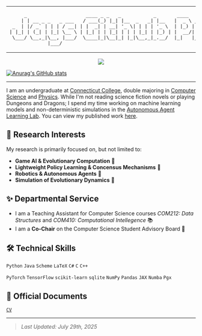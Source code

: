 <table align="center">
  <tr>
    <td>
<pre>
     _                    ____ _ _   _           _       ____             __ _ _      
    | | __ _ _   _ ___   / ___(_) |_| |__  _   _| |__   |  _ \ _ __ ___  / _(_) | ___ 
 _  | |/ _` | | | / __| | |  _| | __| '_ \| | | | '_ \  | |_) | '__/ _ \| |_| | |/ _ \
| |_| | (_| | |_| \__ \ | |_| | | |_| | | | |_| | |_) | |  __/| | | (_) |  _| | |  __/
 \___/ \__,_|\__, |___/  \____|_|\__|_| |_|\__,_|_.__/  |_|   |_|  \___/|_| |_|_|\___|
             |___/                                                                    
</pre>
    </td>
  </tr>
</table>

<p align="center">
  <a href="https://skillicons.dev">
    <img src="https://skillicons.dev/icons?i=py,java,latex,pytorch,tensorflow,sklearn,neovim,github,bash,ubuntu" />
  </a>
</p>

[![Anurag's GitHub stats](https://github-readme-stats.vercel.app/api?username=jaybnash)](https://github.com/anuraghazra/github-readme-stats)

---

I am an undergraduate at [Connecticut College](https://www.conncoll.edu/), double majoring in [Computer Science](https://www.conncoll.edu/academics/majors-departments-programs/departments/computer-science/) and [Physics](https://www.conncoll.edu/academics/majors-departments-programs/departments/physics-astronomy-and-geophysics/). While I'm not reading science fiction novels or playing Dungeons and Dragons; I spend my time working on machine learning models and non-deterministic simulations in the [Autonomous Agent Learning Lab](https://oak.conncoll.edu/parker/research.html). You can view my published work [here](https://scholar.google.com/citations?user=mporz1gAAAAJ&hl=en).

## 🔬 Research Interests

My research is primarily focused on, but not limited to:
- **Game AI & Evolutionary Computation** 🧬
- **Lightweight Policy Learning & Concensus Mechanisms** 🔮
- **Robotics & Autonomous Agents** 🤖  
- **Simulation of Evolutionary Dynamics** 🌱  

## ✨ Departmental Service

- I am a Teaching Assistant for Computer Science courses *COM212: Data Structures* and *COM410: Computational Intellegence* 📚
- I am a **Co-Chair** on the Computer Science Student Advisory Board 💬


## 🛠️ Technical Skills

`Python` `Java` `Scheme` `LaTeX` `C#` `C` `C++`

`PyTorch` `TensorFlow` `scikit-learn` `sqlite` `NumPy` `Pandas` `JAX` `Numba` `Pgx`


## 📄 Official Documents

[` CV `](Jay.Nash.CV.pdf)

---

> _Last Updated: July 29th, 2025_
